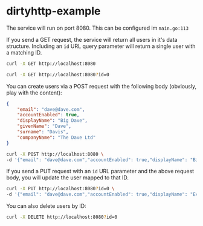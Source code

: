 # dirtyhttp-example

The service will run on port 8080. This can be configured im `main.go:113`

If you send a GET request, the service will return all users in it's data structure. Including an `id` URL query parameter will return a single user with a matching ID.

```sh
curl -X GET http://localhost:8080
```

```sh
curl -X GET http://localhost:8080?id=0
```

You can create users via a POST request with the following body (obviously, play with the content):

```json
{
	"email": "dave@dave.com",
	"accountEnabled": true,
	"displayName": "Big Dave",
	"givenName": "Dave",
	"surname": "Davis",
	"companyName": "The Dave Ltd"
}
```

```sh
curl -X POST http://localhost:8080 \
-d '{"email": "dave@dave.com","accountEnabled": true,"displayName": "Big Dave","givenName": "Dave","surname": "Davis","companyName": "The Dave Ltd"}'
```

If you send a PUT request with an `id` URL parameter and the above request body, you will update the user mapped to that ID.

```sh
curl -X PUT http://localhost:8080?id=0 \
-d '{"email": "dave@dave.com","accountEnabled": true,"displayName": "Even Bigger Dave","givenName": "Dave","surname": "Davis","companyName": "The Dave Ltd"}'
```

You can also delete users by ID:

```sh
curl -X DELETE http://localhost:8080?id=0
```

